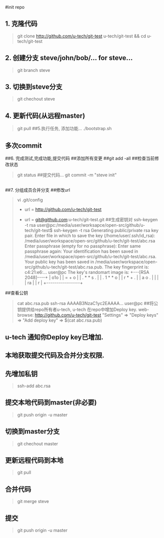 #init repo
## 1. 克隆代码
> git clone http://github.com/u-tech/git-test u-tech/git-test && cd u-tech/git-test
## 2. 创建分支 steve/john/bob/... for steve...
> git branch steve
## 3. 切换到steve分支
> git chechout steve
## 4. 更新代码(从远程master)
> git pull 
##5.执行任务, 添加功能...
> ./bootstrap.sh
## 多次commit
##6. 完成测试,完成功能,提交代码
##添加所有变更
##git add -all
##检查当前修改状态
> git status
##提交代码...
> git commit -m "steve init"
##
##7. 分组成员合并分支
##修改url
> vi .git/config
> - url = http://github.com/u-tech/git-test
> + url = git@github.com:u-tech/git-test.git
##生成密钥对
> ssh-keygen -t rsa
> user@pc:/media/user/worksapce/open-src/github/u-tech/git-test$ ssh-keygen -t rsa
> Generating public/private rsa key pair.
> Enter file in which to save the key (/home/user/.ssh/id_rsa): /media/user/workspace/open-src/github/u-tech/git-test/abc.rsa
> Enter passphrase (empty for no passphrase): 
> Enter same passphrase again: 
> Your identification has been saved in /media/user/workspace/open-src/github/u-tech/git-test/abc.rsa.
> Your public key has been saved in /media/user/workspace/open-src/github/u-tech/git-test/abc.rsa.pub.
> The key fingerprint is:
> c4:21:e6:...  user@pc
> The key's randomart image is:
> +---[RSA 2048]----+
> |      o1o        |
> |     = + o       |
> |    . * * s .    |
> |     . 1 * * o   |
> |        r * + .  |
> |    a    o .     |
> |                 |
> |     ra          |
> |          r      |
> +-----------------+
>
>
##查看公钥
> cat abc.rsa.pub 
> ssh-rsa AAAAB3NzaC1yc2EAAAA... user@pc
##将公钥提供给repo所有者u-tech, u-tech 在repo中增加Deploy key.
> web-browse: http://github.com/u-tech/git-test
> "Settings" => "Deploy keys" => "Add deploy key" => $(cat abc.rsa.pub)

## u-tech 通知你Deploy key已增加.
## 本地获取提交代码及合并分支权限.
## 先增加私钥
> ssh-add abc.rsa
## 提交本地代码到master(非必要)
> git push origin -u master
## 切换到master分支
> git chechout master
## 更新远程代码到本地
> git pull 
## 合并代码
> git merge steve
## 提交
>  git push origin -u master
